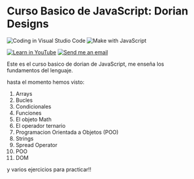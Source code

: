 # **Curso Basico de JavaScript:** Dorian Designs

![Coding in Visual Studio Code](https://img.shields.io/badge/Visual_Studio-5C2D91?style=for-the-badge&logo=visual%20studio&logoColor=white) ![Make with JavaScript](https://img.shields.io/badge/JavaScript-323330?style=for-the-badge&logo=javascript&logoColor=F7DF1E)

[![Learn in YouTube](https://img.shields.io/badge/YouTube-FF0000?style=for-the-badge&logo=youtube&logoColor=white)](https://www.youtube.com/watch?v=tGtxX5x8pKU&list=PLROIqh_5RZeBAnmi0rqLkyZIAVmT5lZxG) [![Send me an email](https://img.shields.io/badge/Gmail-D14836?style=for-the-badge&logo=gmail&logoColor=white)](mailto:cristian132dev@gmail.com?subject=Queremos%20comunicarnos%20contigo!! )

Este es el curso basico de dorian de JavaScript, me enseña los fundamentos del lenguaje.

hasta el momento hemos visto:

1. Arrays
2. Bucles
3. Condicionales
4. Funciones
5. El objeto Math
6. El operador ternario
7. Programacion Orientada a Objetos (POO)
8. Strings
9. Spread Operator
10. POO
11. DOM

y varios ejercicios para practicar!!

